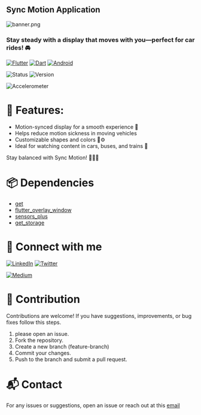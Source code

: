 ## Sync Motion Application

![banner.png](banner.png)

### Stay steady with a display that moves with you—perfect for car rides! 🚘

[![Flutter](https://img.shields.io/badge/Flutter-Framework-02569B?logo=flutter)](https://flutter.dev/) [![Dart](https://img.shields.io/badge/Dart-Language-0175C2?logo=dart)](https://dart.dev/) [![Android](https://img.shields.io/badge/Android-Platform-3DDC84?logo=android)](https://developer.android.com/)

![Status](https://img.shields.io/badge/Status-Active-brightgreen) ![Version](https://img.shields.io/badge/Version-1.0.0-blue)

![Accelerometer](https://img.shields.io/badge/Sensors-Accelerometer-important)

# 📲 Features:

- Motion-synced display for a smooth experience 🎯
- Helps reduce motion sickness in moving vehicles
- Customizable shapes and colors 🎨⚙️
- Ideal for watching content in cars, buses, and trains 🚀

Stay balanced with Sync Motion! 💫📲✨

# 📦 Dependencies

- [get](https://pub.dev/documentation/get/latest/)
- [flutter_overlay_window](https://pub.dev/packages/flutter_overlay_window)
- [sensors_plus](https://pub.dev/packages/sensors_plus)
- [get_storage](https://pub.dev/documentation/get_storage/latest/)

# 🔗 Connect with me

[![LinkedIn](https://img.shields.io/badge/LinkedIn-Profile-darkblue?logo=linkedin)](https://www.linkedin.com/in/avniprajapati/) [![Twitter](https://img.shields.io/badge/Twitter-Profile-1DA1F2?logo=twitter)](https://x.com/avni_prajapati_)

[![Medium](https://img.shields.io/badge/Medium-Profile-black?logo=medium)](https://medium.com/@avniprajapati21101)


# 🤝 Contribution

Contributions are welcome! If you have suggestions, improvements, or bug fixes follow this steps.

1. please open an issue.
2. Fork the repository.
3. Create a new branch (feature-branch)
4. Commit your changes.
5. Push to the branch and submit a pull request.

# 📬 Contact

For any issues or suggestions, open an issue or reach out at this [email](avniprajapati21101@gamil.com)
